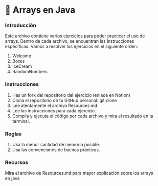 # :bullettrain_front: Arrays en Java

### Introducción
Este archivo contiene varios ejercicios para poder practicar el uso de arrays. Dentro de cada archivo, se encuentran las instrucciones específicas. Vamos a resolver los ejercicios en el siguiente orden:

1. Welcome
2. Boxes
3. IceCream
4. RandomNumbers

### Instrucciones
1. Has un fork del repositorio del ejercicio (enlace en Notion)
2. Clona el repositorio de tu GitHub personal: git clone <repositorio>
3. Lee atentamente el archivo Resources.md 
4. Lee las instrucciones para cada ejercicio.
5. Compila y ejecuta el código por cada archivo y mira el resultado en la terminal.

### Reglas
1. Usa la menor cantidad de memoria posible.
2. Usa las convenciones de buenas prácticas.

### Recursos
Mira el archivo de Resources.md para mayor explicación sobre los arrays en java
